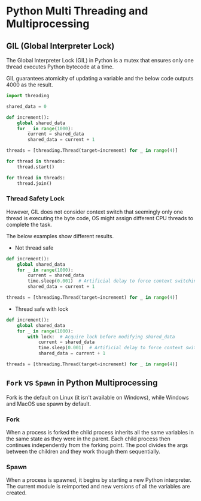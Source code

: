 # Python Multi Threading and Multiprocessing

## GIL (Global Interpreter Lock)

The Global Interpreter Lock (GIL) in Python is a mutex that ensures only one thread executes Python bytecode at a time.

GIL guarantees atomicity of updating a variable and the below code outputs 4000 as the result.

```py
import threading

shared_data = 0

def increment():
    global shared_data
    for _ in range(1000):
        current = shared_data
        shared_data = current + 1

threads = [threading.Thread(target=increment) for _ in range(4)]

for thread in threads:
    thread.start()

for thread in threads:
    thread.join()
```

### Thread Safety Lock

However, GIL does not consider context switch that seemingly only one thread is executing the byte code, OS might assign different CPU threads to complete the task.

The below examples show different results.

* Not thread safe

```py
def increment():
    global shared_data
    for _ in range(1000):
        current = shared_data
        time.sleep(0.001)  # Artificial delay to force context switching
        shared_data = current + 1

threads = [threading.Thread(target=increment) for _ in range(4)]
```

* Thread safe with lock

```py
def increment():
    global shared_data
    for _ in range(1000):
        with lock:  # Acquire lock before modifying shared_data
            current = shared_data
            time.sleep(0.001)  # Artificial delay to force context switching
            shared_data = current + 1

threads = [threading.Thread(target=increment) for _ in range(4)]
```

## `Fork` vs `Spawn` in Python Multiprocessing

Fork is the default on Linux (it isn't available on Windows), while Windows and MacOS use spawn by default.

### Fork

When a process is forked the child process inherits all the same variables in the same state as they were in the parent. Each child process then continues independently from the forking point. The pool divides the args between the children and they work though them sequentially.

### Spawn

When a process is spawned, it begins by starting a new Python interpreter. The current module is reimported and new versions of all the variables are created.
